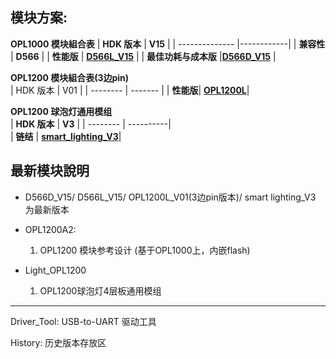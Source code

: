 ## 模块方案:

**OPL1000 模块組合表**
| **HDK 版本**    | **V15** |
| -------------- |------------|
| **兼容性**      | **D566**  |
| **性能版**      | **[D566L_V15](https://github.com/Opulinks-Tech/OPL1000-HDK/raw/master/Module/OPL1000A2_D566L_EXLDO.rar)** |
| **最佳功耗与成本版** |**[D566D_V15](https://github.com/Opulinks-Tech/OPL1000-HDK/raw/master/Module/OPL1000A2_D566D_Internal.rar)** | 
  
  
**OPL1200 模块組合表(3边pin)**  
| HDK 版本  |  V01  |
| -------- |  ------- |
| **性能版**| **[OPL1200L](https://github.com/Opulinks-Tech/OPL1000-HDK/raw/master/Module/V01_OPL1200A2_D566L_EXLDO.rar)**|
  
**OPL1200 球泡灯通用模组**  
| **HDK 版本** |   **V3**   |
| --------  |  ----------|  
|  **链结** |  **[smart_lighting_V3](https://github.com/Opulinks-Tech/OPL1000-HDK/raw/master/Module/OPL1200A2_D566L_EXLDO_V2.rar)**|


## 最新模块說明
* D566D_V15/ D566L_V15/ OPL1200L_V01(3边pin版本)/ smart lighting_V3 为最新版本  
    
* OPL1200A2:  
  1. OPL1200 模块参考设计 (基于OPL1000上，内嵌flash)  
  
* Light_OPL1200 
  1. OPL1200球泡灯4层板通用模组  
  
---
Driver_Tool: USB-to-UART 驱动工具

History: 历史版本存放区
